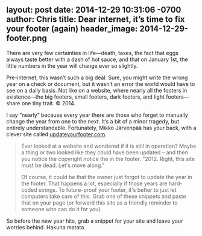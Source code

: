 layout: post
date: 2014-12-29 10:31:06 -0700
author: Chris
title: Dear internet, it’s time to fix your footer (again)
header_image: 2014-12-29-footer.png
----

<!-- excerpt -->

There are very few certainties in life—death, taxes, the fact that eggs always taste better with a dash of hot sauce, and that on January 1st, the little numbers in the year will change ever so slightly. 

Pre-internet, this wasn’t such a big deal. Sure, you might write the wrong year on a check or document, but it wasn’t an error the world would have to see on a daily basis. Not like on a website, where nearly all the footers in existence—the big footers, small footers, dark footers, and light footers—share one tiny trait. © 2014.

I say “nearly” because every year there are those who forget to manually change the year from one to the next. It’s a bit of a minor tragedy, but entirely understandable. Fortunately, Mikko Järvenpää has your back, with a clever site called [updateyourfooter.com](http://updateyourfooter.com). 

<!-- /excerpt -->

> Ever looked at a website and wondered if it is still in operation? Maybe a thing or two looked like they could have been updated – and then you notice the copyright notice the in the footer. "2012. Right, this site must be dead. Let's move along."
> 
> Of course, it could be that the owner just forgot to update the year in the footer. That happens a lot, especially if those years are hard-coded strings. To future-proof your footer, it's better to just let computers take care of this. Grab one of these snippets and paste that on your page (or forward this site as a friendly reminder to someone who can do it for you).

So before the new year hits, grab a snippet for your site and leave your worries behind. Hakuna matata.